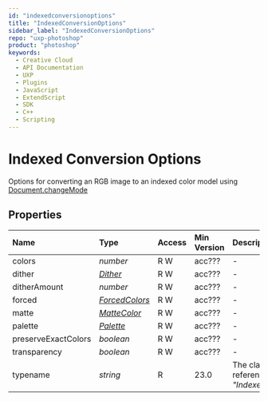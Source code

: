 ```yaml
---
id: "indexedconversionoptions"
title: "IndexedConversionOptions"
sidebar_label: "IndexedConversionOptions"
repo: "uxp-photoshop"
product: "photoshop"
keywords:
  - Creative Cloud
  - API Documentation
  - UXP
  - Plugins
  - JavaScript
  - ExtendScript
  - SDK
  - C++
  - Scripting
---
```


# Indexed Conversion Options

Options for converting an RGB image to an indexed color model using [Document.changeMode](/ps_reference/classes/document/#changemode)

## Properties

| Name | Type | Access | Min Version | Description |
| :------ | :------ | :------ | :------ | :------ |
| colors | *number* | R W | acc??? | - |
| dither | [*Dither*](/ps_reference/modules/constants/#dither) | R W | acc??? | - |
| ditherAmount | *number* | R W | acc??? | - |
| forced | [*ForcedColors*](/ps_reference/modules/constants/#forcedcolors) | R W | acc??? | - |
| matte | [*MatteColor*](/ps_reference/modules/constants/#mattecolor) | R W | acc??? | - |
| palette | [*Palette*](/ps_reference/modules/constants/#palette) | R W | acc??? | - |
| preserveExactColors | *boolean* | R W | acc??? | - |
| transparency | *boolean* | R W | acc??? | - |
| typename | *string* | R | 23.0 | The class name of the referenced object: *&quot;IndexedConversionOptions&quot;*. |
